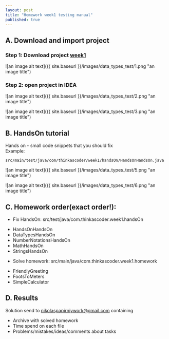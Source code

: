 ```yaml
---
layout: post
title: "Homework week1 testing manual"
published: true
---
```


## A. Download and import project

### Step 1: Download project [week1](https://github.com/nikolaspapirniywork/java_beginner_course/tree/week1)

![an image alt text]({{ site.baseurl }}/images/data_types_test/1.png "an image title")

### Step 2: open project in IDEA
![an image alt text]({{ site.baseurl }}/images/data_types_test/2.png "an image title")  

![an image alt text]({{ site.baseurl }}/images/data_types_test/3.png "an image title")

## B. HandsOn tutorial
Hands on - small code snippets that you should fix  
Example:  
```
src/main/test/java/com/thinkascoder/week1/handsOn/HandsOnHandsOn.java
```  

 ![an image alt text]({{ site.baseurl }}/images/data_types_test/5.png "an image title")
 
 ![an image alt text]({{ site.baseurl }}/images/data_types_test/6.png "an image title")


## C. Homework order(exact order!):
* Fix HandsOn: src/test/java/com.thinkascoder.week1.handsOn
 - HandsOnHandsOn
 - DataTypesHandsOn
 - NumberNotationsHandsOn
 - MathHandsOn
 - StringsHandsOn
* Solve homework: src/main/java/com.thinkascoder.week1.homework
 - FriendlyGreeting
 - FootsToMeters
 - SimpleCalculator

## D. Results  
Solution send to nikolaspapirniywork@gmail.com containing  
* Archive with solved homework
* Time spend on each file
* Problems/mistakes/ideas/comments about tasks

